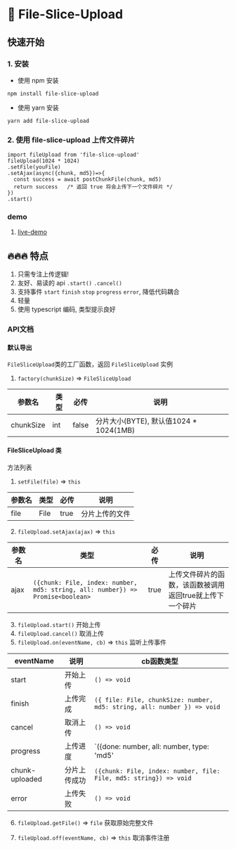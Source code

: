 # 📄 File-Slice-Upload

<!-- [english](./README_en.md) -->

## 快速开始

### 1. 安装
  * 使用 npm 安装
  ```shell
  npm install file-slice-upload
  ```
  * 使用 yarn 安装
  ```shell
  yarn add file-slice-upload
  ```
### 2. 使用 file-slice-upload 上传文件碎片
```tsx
import fileUpload from 'file-slice-upload'
fileUpload(1024 * 1024)
.setFile(youFile)
.setAjax(async({chunk, md5})=>{
  const success = await postChunkFile(chunk, md5)
  return success   /* 返回 true 将会上传下一个文件碎片 */
})
.start()
```
### demo

1. [live-demo](https://zhao-huo-long.github.io/file-slice-upload/demo/demo.html)

## 🔥🔥🔥 特点
1. 只需专注上传逻辑!
2. 友好、易读的 api `.start()` `.cancel()`
3. 支持事件 `start` `finish` `stop` `progress` `error`, 降低代码耦合
4. 轻量
5. 使用 typescript 编码, 类型提示良好

### API文档

#### 默认导出
`FileSliceUpload`类的工厂函数，返回 `FileSliceUpload` 实例
1. `factory(chunkSize)` => `FileSliceUpload`

| 参数名   | 类型            | 必传  | 说明 |
|------| --------------- | ----- | ---------------- |
| chunkSize | int | false | 分片大小(BYTE), 默认值1024 * 1024(1MB) |

#### FileSliceUpload 类
方法列表
1. `setFile(file)` => `this`

| 参数名   | 类型            | 必传  | 说明 |
| ------ | --------------- | ----- | ---------------- |
| file | File | true | 分片上传的文件 |

2.  `fileUpload.setAjax(ajax)`  => `this`

| 参数名   | 类型            | 必传  | 说明 |
| ------ | --------------- | ----- | ---------------- |
| ajax | `({chunk: File, index: number, md5: string, all: number}) => Promise<boolean>` | true | 上传文件碎片的函数，该函数被调用返回true就上传下一个碎片|

3.  `fileUpload.start()` 开始上传
4.  `fileUpload.cancel()` 取消上传
5.  `fileUpload.on(eventName, cb)`  => `this` 监听上传事件

| eventName   | 说明            | cb函数类型
| ------ | --------------- | ----- |
| start | 开始上传 | `() => void` |
| finish | 上传完成 | `({ file: File, chunkSize: number, md5: string, all: number }) => void`|
| cancel | 取消上传 | `() => void` |
| progress | 上传进度 | `({done: number, all: number, type: 'md5' | 'upload'}) => void` |
| chunk-uploaded | 分片上传成功 |`({chunk: File, index: number, file: File, md5: string}) => void `|
| error | 上传失败 | `() => void` |

6.  `fileUpload.getFile()` => `file` 获取原始完整文件

7. `fileUpload.off(eventName, cb)` => `this` 取消事件注册
